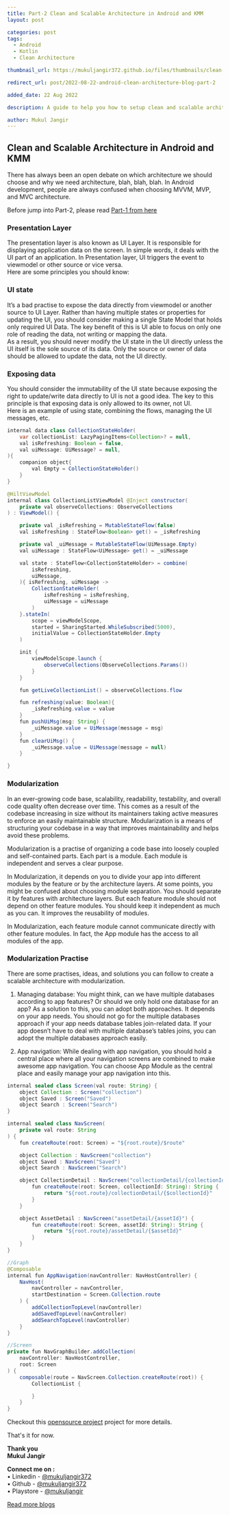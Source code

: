 ```yaml
---
title: Part-2 Clean and Scalable Architecture in Android and KMM 
layout: post

categories: post
tags:
  - Android
  - Kotlin
  - Clean Architecture

thumbnail_url: https://mukuljangir372.github.io/files/thumbnails/clean-arch-two.png

redirect_url: post/2022-08-22-android-clean-architecture-blog-part-2

added_date: 22 Aug 2022

description: A guide to help you how to setup clean and scalable architecture

author: Mukul Jangir
---
```


## Clean and Scalable Architecture in Android and KMM
There has always been an open debate on which architecture we should choose and why we need architecture, blah, blah, blah. In Android development, people are always confused when choosing MVVM, MVP, and MVC architecture.

Before jump into Part-2, please read [Part-1 from here](https://mukuljangir372.github.io/post/2022/08/16/android-clean-architecture-blog.html)


### Presentation Layer
The presentation layer is also known as UI Layer. It is responsible for displaying application data on the screen. In simple words, it deals with the UI part of an application. In Presentation layer, UI triggers the event to viewmodel or other source or vice versa.\
Here are some principles you should know:

### UI state
It’s a bad practise to expose the data directly from viewmodel or another source to UI Layer. Rather than having multiple states or properties for updating the UI, you should consider making a single State Model that holds only required UI Data. The key benefit of this is UI able to focus on only one role of reading the data, not writing or mapping the data.\
As a result, you should never modify the UI state in the UI directly unless the UI itself is the sole source of its data. Only the source or owner of data should be allowed to update the data, not the UI directly.

### Exposing data
You should consider the immutability of the UI state because exposing the right to update/write data directly to UI is not a good idea. The key to this principle is that exposing data is only allowed to its owner, not UI.\
Here is an example of using state, combining the flows, managing the UI messages, etc.

```java
internal data class CollectionStateHolder(
    var collectionList: LazyPagingItems<Collection>? = null,
    val isRefreshing: Boolean = false,
    val uiMessage: UiMessage? = null,
){
    companion object{
        val Empty = CollectionStateHolder()
    }
}

@HiltViewModel
internal class CollectionListViewModel @Inject constructor(
    private val observeCollections: ObserveCollections
) : ViewModel() {

    private val _isRefreshing = MutableStateFlow(false)
    val isRefreshing : StateFlow<Boolean> get() = _isRefreshing

    private val _uiMessage = MutableStateFlow(UiMessage.Empty)
    val uiMessage : StateFlow<UiMessage> get() = _uiMessage

    val state : StateFlow<CollectionStateHolder> = combine(
        isRefreshing,
        uiMessage,
    ){ isRefreshing, uiMessage ->
        CollectionStateHolder(
            isRefreshing = isRefreshing,
            uiMessage = uiMessage
        )
    }.stateIn(
        scope = viewModelScope,
        started = SharingStarted.WhileSubscribed(5000),
        initialValue = CollectionStateHolder.Empty
    )

    init {
        viewModelScope.launch {
            observeCollections(ObserveCollections.Params())
        }
    }

    fun getLiveCollectionList() = observeCollections.flow

    fun refreshing(value: Boolean){
        _isRefreshing.value = value
    }
    fun pushUiMsg(msg: String) {
        _uiMessage.value = UiMessage(message = msg)
    }
    fun clearUiMsg() {
        _uiMessage.value = UiMessage(message = null)
    }

}
```

### Modularization
In an ever-growing code base, scalability, readability, testability, and overall code quality often decrease over time. This comes as a result of the codebase increasing in size without its maintainers taking active measures to enforce an easily maintainable structure. Modularization is a means of structuring your codebase in a way that improves maintainability and helps avoid these problems.

Modularization is a practise of organizing a code base into loosely coupled and self-contained parts. Each part is a module. Each module is independent and serves a clear purpose.

In Modularization, it depends on you to divide your app into different modules by the feature or by the architecture layers. At some points, you might be confused about choosing module separation. You should separate it by features with architecture layers. But each feature module should not depend on other feature modules. You should keep it independent as much as you can. It improves the reusability of modules.

In Modularization, each feature module cannot communicate directly with other feature modules. In fact, the App module has the access to all modules of the app.


### Modularization Practise
There are some practises, ideas, and solutions you can follow to create a scalable architecture with modularization.

1. Managing database: You might think, can we have multiple databases according to app features? Or should we only hold one database for an app? As a solution to this, you can adopt both approaches. It depends on your app needs. You should not go for the multiple databases approach if your app needs database tables join-related data. If your app doesn’t have to deal with multiple database’s tables joins, you can adopt the multiple databases approach easily.

2. App navigation: While dealing with app navigation, you should hold a central place where all your navigation screens are combined to make awesome app navigation. You can choose App Module as the central place and easily manage your app navigation into this.

```java
internal sealed class Screen(val route: String) {
    object Collection : Screen("collection")
    object Saved : Screen("Saved")
    object Search : Screen("Search")
}

internal sealed class NavScreen(
    private val route: String
) {
    fun createRoute(root: Screen) = "${root.route}/$route"

    object Collection : NavScreen("collection")
    object Saved : NavScreen("Saved")
    object Search : NavScreen("Search")

    object CollectionDetail : NavScreen("collectionDetail/{collectionId}") {
        fun createRoute(root: Screen, collectionId: String): String {
            return "${root.route}/collectionDetail/{$collectionId}"
        }
    }

    object AssetDetail : NavScreen("assetDetail/{assetId}") {
        fun createRoute(root: Screen, assetId: String): String {
            return "${root.route}/assetDetail/{$assetId}"
        }
    }
}

//Graph
@Composable
internal fun AppNavigation(navController: NavHostController) {
    NavHost(
        navController = navController,
        startDestination = Screen.Collection.route
    ) {
        addCollectionTopLevel(navController)
        addSavedTopLevel(navController)
        addSearchTopLevel(navController)
    }
}

//Screen
private fun NavGraphBuilder.addCollection(
    navController: NavHostController,
    root: Screen
) {
    composable(route = NavScreen.Collection.createRoute(root)) {
        CollectionList {

        }
    }
}

```

Checkout this [opensource project](https://github.com/Mukuljangir372/NFT-App) project for more details.

That's it for now.

**Thank you**\
**Mukul Jangir**

**Connect me on :**\
• Linkedin - [@mukuljangir372](https://www.linkedin.com/in/mukuljangir372)\
• Github - [@mukuljangir372](https://github.com/Mukuljangir372)\
• Playstore - [@mukuljangir](https://play.google.com/store/apps/developer?id=Mukul+Jangir)

[Read more blogs](https://mukuljangir372.github.io/posts.html)
